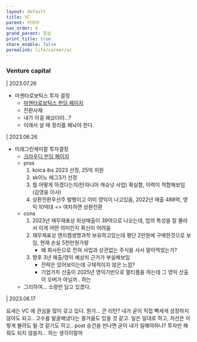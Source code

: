 ```yaml
---
layout: default
title: VC
parent: 커리어
nav_order: 4
grand_parent: 일상
print_title: true
share_enable: false
permalink: life/career/vc
---
```


### Venture capital 


| 2023.07.26

- 마젠타로보틱스 투자 결정
    - [마젠타로보틱스 펀딩 페이지](https://www.funding4u.co.kr/invest/projects/11111?showtab=Story)
    - 전환사채 
    - 내가 이걸 왜샀더라...?
    - 이래서 살 때 정리를 해놔야 한다.

| 2023.06.26

- 미래그린케미칼 투자결정
    - [크라우디 펀딩 페이지](https://www.ycrowdy.com/i/miraegc2)
    - pros
        1. koica ibs 2023 선정, 25억 지원
        2. sk이노 에그3기 선정
        3. 뭘 어떻게 하겠다는지(탄자니아 캐슈넛 사업) 확실함, 이력이 적합해보임 (김영웅 이사)
        4. 상환전환우선주 발행이고 이미 영익이 나고있음, 2022년 매출 488억, 영익 10억대 => 여차하면 상환전환
    - cons
        1. 2023년 재무재표상 외상매출이 39억으로 나오는데, 업의 특성을 잘 몰라서 이게 어떤 의미인지 확신이 어려움
        2. 재무제표상 엔지켐생명과학 보유하고있는데 평단 2만원에 구매한것으로 보임, 현재 손실 5천만원가량
            - 왜 회사돈으로 전혀 사업과 상관없는 주식을 사서 말아먹었는가?
        3. 향후 3년 매출/영익 예상치 근거가 부실해보임
            - 전략은 있어보이는데 구체적이지 않은 느낌?
            - 기업가치 산출이 2025년 영익기반으로 멀티플을 하는데 그 영익 산출이 오버가 아닐까.. 하는
    - 그리하여... 소량만 담고 있겠다.

| 2023.06.17

요새는 VC 에 관심을 많이 갖고 있다. 뭔가... 큰 리턴?
내가 굳이 직접 빡세게 성장하지 않아도 되고.. 고수를 발굴해냈다는 즐거움도 있을 것 같고.
일은 일대로 하고, 자산은 이렇게 불려도 될 것 같기도 하고.. post 승건을 만나면 굳이 내가 일해야하나?
투자만 해줘도 되지 않을지... 하는 생각이랄까

